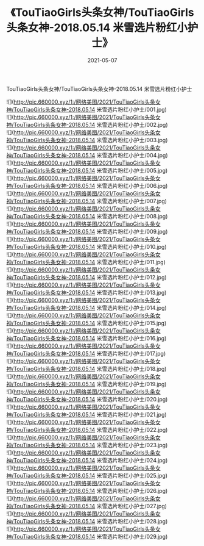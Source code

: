 ﻿---
layout: post
title:  《TouTiaoGirls头条女神/TouTiaoGirls头条女神-2018.05.14 米雪选片粉红小护士》
date:   2021-05-07
img: http://pic.660000.xyz/1:/网络美图/2021/TouTiaoGirls头条女神/TouTiaoGirls头条女神-2018.05.14 米雪选片粉红小护士/000.jpg
categories: [美女, 清纯, 唯美]
---

TouTiaoGirls头条女神/TouTiaoGirls头条女神-2018.05.14 米雪选片粉红小护士

 ![](http://pic.660000.xyz/1:/网络美图/2021/TouTiaoGirls头条女神/TouTiaoGirls头条女神-2018.05.14 米雪选片粉红小护士/001.jpg) <br>![](http://pic.660000.xyz/1:/网络美图/2021/TouTiaoGirls头条女神/TouTiaoGirls头条女神-2018.05.14 米雪选片粉红小护士/002.jpg) <br>![](http://pic.660000.xyz/1:/网络美图/2021/TouTiaoGirls头条女神/TouTiaoGirls头条女神-2018.05.14 米雪选片粉红小护士/003.jpg) <br>![](http://pic.660000.xyz/1:/网络美图/2021/TouTiaoGirls头条女神/TouTiaoGirls头条女神-2018.05.14 米雪选片粉红小护士/004.jpg) <br>![](http://pic.660000.xyz/1:/网络美图/2021/TouTiaoGirls头条女神/TouTiaoGirls头条女神-2018.05.14 米雪选片粉红小护士/005.jpg) <br>![](http://pic.660000.xyz/1:/网络美图/2021/TouTiaoGirls头条女神/TouTiaoGirls头条女神-2018.05.14 米雪选片粉红小护士/006.jpg) <br>![](http://pic.660000.xyz/1:/网络美图/2021/TouTiaoGirls头条女神/TouTiaoGirls头条女神-2018.05.14 米雪选片粉红小护士/007.jpg) <br>![](http://pic.660000.xyz/1:/网络美图/2021/TouTiaoGirls头条女神/TouTiaoGirls头条女神-2018.05.14 米雪选片粉红小护士/008.jpg) <br>![](http://pic.660000.xyz/1:/网络美图/2021/TouTiaoGirls头条女神/TouTiaoGirls头条女神-2018.05.14 米雪选片粉红小护士/009.jpg) <br>![](http://pic.660000.xyz/1:/网络美图/2021/TouTiaoGirls头条女神/TouTiaoGirls头条女神-2018.05.14 米雪选片粉红小护士/010.jpg) <br>![](http://pic.660000.xyz/1:/网络美图/2021/TouTiaoGirls头条女神/TouTiaoGirls头条女神-2018.05.14 米雪选片粉红小护士/011.jpg) <br>![](http://pic.660000.xyz/1:/网络美图/2021/TouTiaoGirls头条女神/TouTiaoGirls头条女神-2018.05.14 米雪选片粉红小护士/012.jpg) <br>![](http://pic.660000.xyz/1:/网络美图/2021/TouTiaoGirls头条女神/TouTiaoGirls头条女神-2018.05.14 米雪选片粉红小护士/013.jpg) <br>![](http://pic.660000.xyz/1:/网络美图/2021/TouTiaoGirls头条女神/TouTiaoGirls头条女神-2018.05.14 米雪选片粉红小护士/014.jpg) <br>![](http://pic.660000.xyz/1:/网络美图/2021/TouTiaoGirls头条女神/TouTiaoGirls头条女神-2018.05.14 米雪选片粉红小护士/015.jpg) <br>![](http://pic.660000.xyz/1:/网络美图/2021/TouTiaoGirls头条女神/TouTiaoGirls头条女神-2018.05.14 米雪选片粉红小护士/016.jpg) <br>![](http://pic.660000.xyz/1:/网络美图/2021/TouTiaoGirls头条女神/TouTiaoGirls头条女神-2018.05.14 米雪选片粉红小护士/017.jpg) <br>![](http://pic.660000.xyz/1:/网络美图/2021/TouTiaoGirls头条女神/TouTiaoGirls头条女神-2018.05.14 米雪选片粉红小护士/018.jpg) <br>![](http://pic.660000.xyz/1:/网络美图/2021/TouTiaoGirls头条女神/TouTiaoGirls头条女神-2018.05.14 米雪选片粉红小护士/019.jpg) <br>![](http://pic.660000.xyz/1:/网络美图/2021/TouTiaoGirls头条女神/TouTiaoGirls头条女神-2018.05.14 米雪选片粉红小护士/020.jpg) <br>![](http://pic.660000.xyz/1:/网络美图/2021/TouTiaoGirls头条女神/TouTiaoGirls头条女神-2018.05.14 米雪选片粉红小护士/021.jpg) <br>![](http://pic.660000.xyz/1:/网络美图/2021/TouTiaoGirls头条女神/TouTiaoGirls头条女神-2018.05.14 米雪选片粉红小护士/022.jpg) <br>![](http://pic.660000.xyz/1:/网络美图/2021/TouTiaoGirls头条女神/TouTiaoGirls头条女神-2018.05.14 米雪选片粉红小护士/023.jpg) <br>![](http://pic.660000.xyz/1:/网络美图/2021/TouTiaoGirls头条女神/TouTiaoGirls头条女神-2018.05.14 米雪选片粉红小护士/024.jpg) <br>![](http://pic.660000.xyz/1:/网络美图/2021/TouTiaoGirls头条女神/TouTiaoGirls头条女神-2018.05.14 米雪选片粉红小护士/025.jpg) <br>![](http://pic.660000.xyz/1:/网络美图/2021/TouTiaoGirls头条女神/TouTiaoGirls头条女神-2018.05.14 米雪选片粉红小护士/026.jpg) <br>![](http://pic.660000.xyz/1:/网络美图/2021/TouTiaoGirls头条女神/TouTiaoGirls头条女神-2018.05.14 米雪选片粉红小护士/027.jpg) <br>![](http://pic.660000.xyz/1:/网络美图/2021/TouTiaoGirls头条女神/TouTiaoGirls头条女神-2018.05.14 米雪选片粉红小护士/028.jpg) <br>![](http://pic.660000.xyz/1:/网络美图/2021/TouTiaoGirls头条女神/TouTiaoGirls头条女神-2018.05.14 米雪选片粉红小护士/029.jpg) <br>